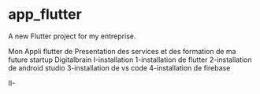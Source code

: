# app_flutter 

A new Flutter project for my entreprise.

Mon Appli flutter de Presentation des services et des formation de ma future startup Digitalbrain
I-installation
    1-installation de flutter 
    2-installation de android studio
    3-installation de vs code
    4-installation de firebase

II-